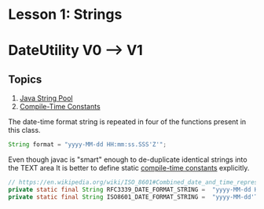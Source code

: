 # Lesson 1: Strings
# DateUtility V0 --> V1
## Topics
1. [Java String Pool](https://www.baeldung.com/java-string-pool)
2. [Compile-Time Constants](https://www.baeldung.com/java-compile-time-constants)

The date-time format string is repeated in four of the functions present in this class. 
```java
String format = "yyyy-MM-dd HH:mm:ss.SSS'Z'";
```

Even though javac is "smart" enough to de-duplicate identical strings into the TEXT area
It is better to define static [compile-time constants](https://www.baeldung.com/java-compile-time-constants) explicitly.
```java
// https://en.wikipedia.org/wiki/ISO_8601#Combined_date_and_time_representations
private static final String RFC3339_DATE_FORMAT_STRING =  "yyyy-MM-dd HH:mm:ss.SSS'Z'";
private static final String ISO8601_DATE_FORMAT_STRING =  "yyyy-MM-dd'T'HH:mm:ss.SSS'Z'";
```